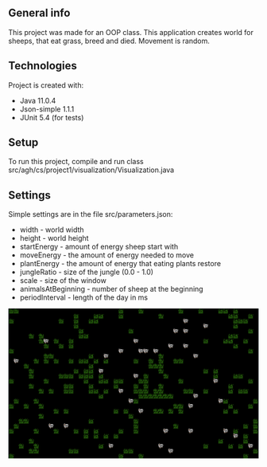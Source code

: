 ## General info
This project was made for an OOP class. This application creates world for sheeps, that eat grass, breed and died. Movement is random.
	
## Technologies
Project is created with:
* Java 11.0.4
* Json-simple 1.1.1
* JUnit 5.4 (for tests)


## Setup
To run this project, compile and run class src/agh/cs/project1/visualization/Visualization.java

## Settings
Simple settings are in the file src/parameters.json:
* width - world width
* height - world height
* startEnergy - amount of energy sheep start with
* moveEnergy - the amount of energy needed to move
* plantEnergy - the amount of energy that eating plants restore
* jungleRatio - size of the jungle (0.0 - 1.0)
* scale - size of the window
* animalsAtBeginning - number of sheep at the beginning
* periodInterval - length of the day in ms



![View](./example.png)
